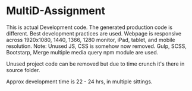 # MultiD-Assignment
This is actual Development code. The generated production code is different.
Best development practices are used.
Webpage is responsive across 1920x1080, 1440, 1366, 1280 monitor, iPad, tablet, and mobile resolution.
Note: Unused JS, CSS is somehow now removed.
Gulp, SCSS, Bootstarp, Merge multiple media query npm module are used.

Unused project code can be removed but due to time crunch it's there in source folder.

Approx development time is 22 - 24 hrs, in multiple sittings.
